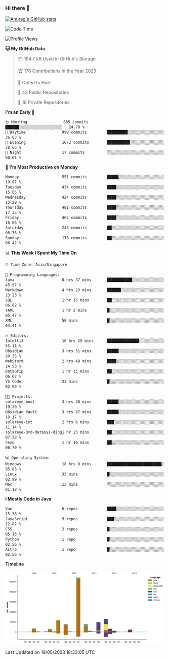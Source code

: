 ### Hi there 👋

[![Anurag's GitHub stats](https://github-readme-stats.vercel.app/api?username=xiumu2017&show_icons=true&theme=radical)](https://github.com/anuraghazra/github-readme-stats)

<!--
**xiumu2017/xiumu2017** is a ✨ _special_ ✨ repository because its `README.md` (this file) appears on your GitHub profile.

Here are some ideas to get you started:

- 🔭 I’m currently working on ...
- 🌱 I’m currently learning ...
- 👯 I’m looking to collaborate on ...
- 🤔 I’m looking for help with ...
- 💬 Ask me about ...
- 📫 How to reach me: ...
- 😄 Pronouns: ...
- ⚡ Fun fact: ...
-->

<!--START_SECTION:waka-->
![Code Time](http://img.shields.io/badge/Code%20Time-1%2C397%20hrs%2044%20mins-blue)

![Profile Views](http://img.shields.io/badge/Profile%20Views-7-blue)

**🐱 My GitHub Data** 

> 📦 194.7 kB Used in GitHub's Storage 
 > 
> 🏆 178 Contributions in the Year 2023
 > 
> 💼 Opted to Hire
 > 
> 📜 43 Public Repositories 
 > 
> 🔑 19 Private Repositories 
 > 
**I'm an Early 🐤** 

```text
🌞 Morning                685 commits         ██████░░░░░░░░░░░░░░░░░░░   24.70 % 
🌆 Daytime                999 commits         █████████░░░░░░░░░░░░░░░░   36.03 % 
🌃 Evening                1072 commits        ██████████░░░░░░░░░░░░░░░   38.66 % 
🌙 Night                  17 commits          ░░░░░░░░░░░░░░░░░░░░░░░░░   00.61 % 
```
📅 **I'm Most Productive on Monday** 

```text
Monday                   551 commits         █████░░░░░░░░░░░░░░░░░░░░   19.87 % 
Tuesday                  434 commits         ████░░░░░░░░░░░░░░░░░░░░░   15.65 % 
Wednesday                424 commits         ████░░░░░░░░░░░░░░░░░░░░░   15.29 % 
Thursday                 481 commits         ████░░░░░░░░░░░░░░░░░░░░░   17.35 % 
Friday                   462 commits         ████░░░░░░░░░░░░░░░░░░░░░   16.66 % 
Saturday                 243 commits         ██░░░░░░░░░░░░░░░░░░░░░░░   08.76 % 
Sunday                   178 commits         ██░░░░░░░░░░░░░░░░░░░░░░░   06.42 % 
```


📊 **This Week I Spent My Time On** 

```text
🕑︎ Time Zone: Asia/Singapore

💬 Programming Languages: 
Java                     8 hrs 37 mins       ███████████░░░░░░░░░░░░░░   45.57 % 
Markdown                 4 hrs 23 mins       ██████░░░░░░░░░░░░░░░░░░░   23.23 % 
SQL                      1 hr 15 mins        ██░░░░░░░░░░░░░░░░░░░░░░░   06.62 % 
YAML                     1 hr 2 mins         █░░░░░░░░░░░░░░░░░░░░░░░░   05.47 % 
XML                      50 mins             █░░░░░░░░░░░░░░░░░░░░░░░░   04.41 % 

🔥 Editors: 
IntelliJ                 10 hrs 25 mins      ██████████████░░░░░░░░░░░   55.11 % 
Obsidian                 3 hrs 51 mins       █████░░░░░░░░░░░░░░░░░░░░   20.35 % 
WebStorm                 2 hrs 49 mins       ████░░░░░░░░░░░░░░░░░░░░░   14.93 % 
DataGrip                 1 hr 15 mins        ██░░░░░░░░░░░░░░░░░░░░░░░   06.62 % 
VS Code                  33 mins             █░░░░░░░░░░░░░░░░░░░░░░░░   02.99 % 

🐱‍💻 Projects: 
solareye-boot            3 hrs 38 mins       █████░░░░░░░░░░░░░░░░░░░░   19.20 % 
Obsidian Vault           3 hrs 37 mins       █████░░░░░░░░░░░░░░░░░░░░   19.17 % 
solareye-iot             2 hrs 6 mins        ███░░░░░░░░░░░░░░░░░░░░░░   11.14 % 
solareye-3rd-datasys-ding1 hr 23 mins        ██░░░░░░░░░░░░░░░░░░░░░░░   07.38 % 
hexo                     1 hr 16 mins        ██░░░░░░░░░░░░░░░░░░░░░░░   06.70 % 

💻 Operating System: 
Windows                  18 hrs 8 mins       ████████████████████████░   95.83 % 
Linux                    33 mins             █░░░░░░░░░░░░░░░░░░░░░░░░   02.99 % 
Mac                      13 mins             ░░░░░░░░░░░░░░░░░░░░░░░░░   01.18 % 
```

**I Mostly Code in Java** 

```text
Vue                      6 repos             ████░░░░░░░░░░░░░░░░░░░░░   15.38 % 
JavaScript               5 repos             ███░░░░░░░░░░░░░░░░░░░░░░   12.82 % 
CSS                      2 repos             █░░░░░░░░░░░░░░░░░░░░░░░░   05.13 % 
Python                   1 repo              █░░░░░░░░░░░░░░░░░░░░░░░░   02.56 % 
Astro                    1 repo              █░░░░░░░░░░░░░░░░░░░░░░░░   02.56 % 
```



**Timeline**

![Lines of Code chart](https://raw.githubusercontent.com/xiumu2017/xiumu2017/main/assets/bar_graph.png)


 Last Updated on 19/05/2023 18:33:05 UTC
<!--END_SECTION:waka-->
